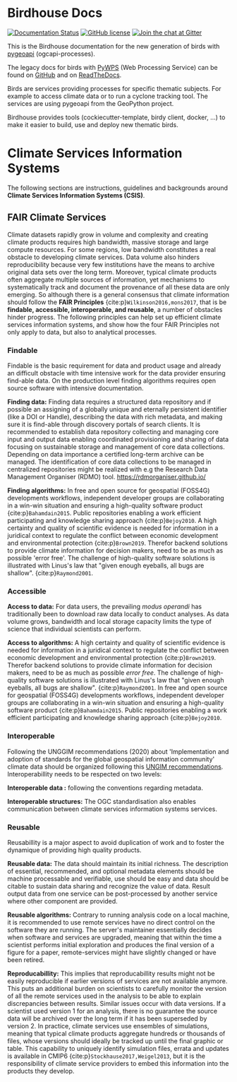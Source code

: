 # Birdhouse Docs

[![Documentation Status](https://img.shields.io/badge/docs-latest-brightgreen.svg)](http://birdhouse.readthedocs.io/en/latest/?badge=latest)
[![GitHub license](https://img.shields.io/github/license/bird-house/birdhouse2-docs.svg)](https://github.com/bird-house/birdhouse2-docs/blob/main/LICENSE)
[![Join the chat at Gitter](https://badges.gitter.im/bird-house/birdhouse.svg)](https://gitter.im/bird-house/birdhouse?utm_source=badge&utm_medium=badge&utm_campaign=pr-badge&utm_content=badge)

This is the Birdhouse documentation for the new generation of birds with [pygeoapi](https://pygeoapi.io/) (ogcapi-processes).

The legacy docs for birds with [PyWPS](https://pywps.org/) (Web Processing Service) can be found on [GitHub](https://github.com/bird-house/birdhouse-docs) and on [ReadTheDocs](https://birdhouse.readthedocs.io/en/latest/).

Birds are services providing processes for specific thematic subjects. For example to access climate data or to run a cyclone tracking tool. The services are using pygeoapi from the GeoPython project.

Birdhouse provides tools (cockiecutter-template, birdy client, docker, ...) to make it easier to build, use and deploy new thematic birds.

# Climate Services Information Systems

The following sections are instructions, guidelines and backgrounds around **Climate Services Information Systems (CSIS)**.


## FAIR Climate Services

Climate datasets rapidly grow in volume and complexity and creating climate products requires high bandwidth, massive storage and large compute resources. For some regions, low bandwidth constitutes a real obstacle to developing climate services. Data volume also hinders reproducibility because very few institutions have the means to archive original data sets over the long term. Moreover, typical climate products often aggregate multiple sources of information, yet mechanisms to systematically track and document the provenance of all these data are only emerging. So although there is a general consensus that climate information should follow the **FAIR Principles** {cite:p}`Wilkinson2016,mons2017`, that is be **findable, accessible, interoperable, and reusable**, a number of obstacles hinder progress. The following principles can help set up efficient climate services information systems, and show how the four FAIR Principles not only apply to data, but also to analytical processes.

### Findable
Findable is the basic requirement for data and product usage and already an difficult obstacle with time intensive work for the data provider ensuring find-able data. On the production level finding algorithms requires open source software with intensive documentation.

**Finding data:**
Finding data requires a structured data repository and if possible an assigning of a globally unique and eternally persistent identifier (like a DOI or Handle), describing the data with rich metadata, and making sure it is find-able through discovery portals of search clients. It is recommended to establish data repository collecting and managing core input and output data enabling coordinated provisioning and sharing of data focusing on sustainable storage and management of core data collections. Depending on data importance a certified long-term archive can be managed. The identification of core data collections to be managed in centralized repositories might be realized with e.g the Research Data Management Organiser (RDMO) tool. https://rdmorganiser.github.io/

**Finding algorithms:**
In free and open source for geospatial (FOSS4G) developments workflows, independent developer groups are collaborating in a win-win situation and ensuring a high-quality software product {cite:p}`Bahamdain2015`. Public repositories enabling a work efficient participating and knowledge sharing approach {cite:p}`Bejoy2010`. A high certainty and quality of scientific evidence is needed for information in a juridical context to regulate the conflict between economic development and environmental protection {cite:p}`Brown2019`. Therefor backend solutions to provide climate information for decision makers, need to be as much as possible 'error free'. The challenge of high-quality software solutions is illustrated with Linus's law that "given enough eyeballs, all bugs are shallow". {cite:p}`Raymond2001`.

### Accessible
**Access to data:**
For data users, the prevailing *modus operandi* has traditionally been to download raw data locally to conduct analyses. As data volume grows, bandwidth and local storage capacity limits the type of science that individual scientists can perform.

**Access to algorithms:**
A high certainty and quality of scientific evidence is needed for information in a juridical context to regulate the conflict between economic development and environmental protection {cite:p}`Brown2019`. Therefor backend solutions to provide climate information for decision makers, need to be as much as possible *error free*. The challenge of high-quality software solutions is illustrated with Linus's law that "given enough eyeballs, all bugs are shallow". {cite:p}`Raymond2001`. In free and open source for geospatial (FOSS4G) developments workflows, independent developer groups are collaborating in a win-win situation and ensuring a high-quality software product {cite:p}`Bahamdain2015`. Public repositories enabling a work efficient participating and knowledge sharing approach {cite:p}`Bejoy2010`.

### Interoperable
Following the UNGGIM recommendations (2020) about 'Implementation and adoption of standards for the global geospatial information community' climate data should be organized following this [UNGIM recommendations](http://ggim.un.org/meetings/GGIM-committee/10th-Session/documents/E-C.20-2020-33-Add_1-Implementation-and-Adoption-of-Standards-21Jul2020.pdf).
Interoperabillity needs to be respected on two levels:

**Interoperable data :**
following the conventions regarding metadata.

**Interoperable structures:**
The OGC standardisation also enables communication between climate services information systems services.

### Reusable

Reusabillity is a major aspect to avoid duplication of work and to foster the dynamique of providing high quality products.

**Reusable data:**
The data should maintain its initial richness. The description of essential, recommended, and optional metadata elements should be machine processable and verifiable, use should be easy and data should be citable to sustain data sharing and recognize the value of data. Result output data from one service can be post-processed by another service where other component are provided.

**Reusable algorithms:**
Contrary to running analysis code on a local machine, it is recommended to use remote services have no direct control on the software they are running. The server's maintainer essentially decides when software and services are upgraded, meaning that within the time a scientist performs initial exploration and produces the final version of a figure for a paper, remote-services might have slightly changed or have been retired.

**Reproducabillity:**
This implies that reproducabillity results might not be easily reproducible if earlier versions of services are not available anymore. This puts an additional burden on scientists to carefully monitor the version of all the remote services used in the analysis to be able to explain discrepancies between results. Similar issues occur with data versions. If a scientist used version 1 for an analysis, there is no guarantee the source data will be archived over the long term if it has been superseded by version 2. In practice, climate services use ensembles of simulations, meaning that typical climate products aggregate hundreds or thousands of files, whose versions should ideally be tracked up until the final graphic or table. This capability to uniquely identify simulation files, errata and updates is available in CMIP6 {cite:p}`Stockhause2017,Weigel2013`, but it is the responsibility of climate service providers to embed this information into the products they develop.


<!-- In the following sections we are using the [Duck](https://github.com/climateintelligence/duck) software as example to guide you through the different stepps necessay to set up an application package to be deployed in an CRIS and used for **Climate Services**.

Here we understand **Application Packages for CRIS** as standalone software in line to the [OGC API standards](https://developer.ogc.org). Several of this climate application packages can be found in the [Birdhouse](http://bird-house.github.io/) organisation which is a collection on OGC Standards based software. These software blocks can be used to build customised Climate Resilience Information System. The building blocks for climate services can be named with birdnames.

The demo web-application has been created by Carsten Ehbrecht and Étienne Plésiat in the framework of the work package 8 of the [CLINT](https://climateintelligence.eu/) H2020 project. Duck provides an AI-enhanced service to infill missing values in climate datasets. -->
